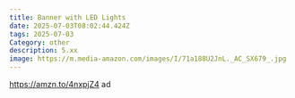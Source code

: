 ```yaml
---
title: Banner with LED Lights
date: 2025-07-03T08:02:44.424Z
tags: 2025-07-03
Category: other
description: 5.xx
image: https://m.media-amazon.com/images/I/71a188U2JnL._AC_SX679_.jpg
---
```

https://amzn.to/4nxpjZ4   ad